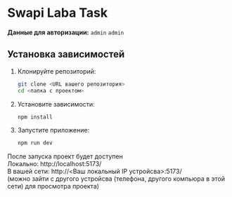 # Swapi Laba Task

**Данные для авторизации:**
`admin`
`admin`

## Установка зависимостей

1. Клонируйте репозиторий:

   ```bash
   git clone <URL вашего репозитория>
   cd <папка с проектом>
   ```

2. Установите зависимости:

   ```bash
   npm install
   ```

3. Запустите приложение:

   ```bash
   npm run dev
   ```

После запуска проект будет доступен  
Локально: http://localhost:5173/  
В вашей сети: http://<Ваш локальный IP устройсва>:5173/  
(можно зайти с другого устройсва (телефона, другого компьюра в этой сети) для просмотра проекта)
